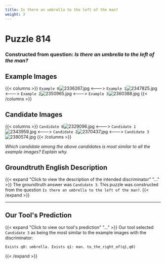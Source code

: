 ```yaml
---
title: Is there an umbrella to the left of the man?
weight: 3
---
```


# Puzzle 814
### Constructed from question: _Is there an umbrella to the left of the man?_


## Example Images
{{< columns >}}
`Example 0`![2336267.jpg](/gqa_images/2336267.jpg)
<--->
`Example 1`![2347825.jpg](/gqa_images/2347825.jpg)
<--->
`Example 2`![2350965.jpg](/gqa_images/2350965.jpg)
<--->
`Example 3`![2360388.jpg](/gqa_images/2360388.jpg)
{{< /columns >}}

## Candidate Images
{{< columns >}}
`Candidate 0`![2329096.jpg](/gqa_images/2329096.jpg)
<--->
`Candidate 1`![2343959.jpg](/gqa_images/2343959.jpg)
<--->
`Candidate 2`![2370437.jpg](/gqa_images/2370437.jpg)
<--->
`Candidate 3`![2380574.jpg](/gqa_images/2380574.jpg)
{{< /columns >}}

*Which candidate among the above candidates is most similar to all the example images? Explain why.*

## Groundtruth English Description

{{< expand "Click to view the description of the intended discriminator" "..." >}}
The groundtruth answer was `Candidate 3`. This puzzle was constructed from the question `Is there an umbrella to the left of the man?`.
{{< /expand >}}

---

## Our Tool's Prediction

{{< expand "Click to view our tool's prediction" "..." >}}
Our tool selected `Candidate 3` as being the most similar to the example images with the discriminator:
```plaintext
Exists q0: umbrella. Exists q1: man. to_the_right_of(q1,q0)
```
{{< /expand >}}
